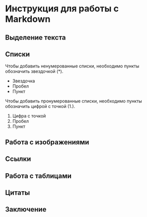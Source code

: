 # Инструкция для работы с Markdown

## Выделение текста

## Списки

Чтобы добавить ненумерованные списки, необходимо пункты обозначить звездочкой (*).

* Звездочка
* Пробел
* Пункт

Чтобы добавить пронумерованные списки, необходимо пункты обозначить цифрой с точкой (1.).

1. Цифра с точкой
2. Пробел
3. Пункт

## Работа с изображениями

## Ссылки

## Работа с таблицами

## Цитаты

## Заключение